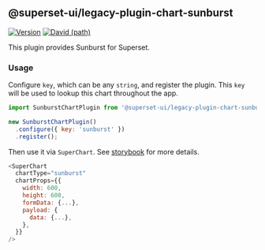 ## @superset-ui/legacy-plugin-chart-sunburst

[![Version](https://img.shields.io/npm/v/@superset-ui/legacy-plugin-chart-sunburst.svg?style=flat-square)](https://img.shields.io/npm/v/@superset-ui/legacy-plugin-chart-sunburst.svg?style=flat-square)
[![David (path)](https://img.shields.io/david/apache-superset/superset-ui-plugins.svg?path=packages%2Fsuperset-ui-legacy-plugin-chart-sunburst&style=flat-square)](https://david-dm.org/apache-superset/superset-ui-plugins?path=packages/superset-ui-legacy-plugin-chart-sunburst)

This plugin provides Sunburst for Superset.

### Usage

Configure `key`, which can be any `string`, and register the plugin. This `key` will be used to lookup this chart throughout the app.

```js
import SunburstChartPlugin from '@superset-ui/legacy-plugin-chart-sunburst';

new SunburstChartPlugin()
  .configure({ key: 'sunburst' })
  .register();
```

Then use it via `SuperChart`. See [storybook](https://apache-superset.github.io/superset-ui-legacy/?selectedKind=plugin-chart-sunburst) for more details.

```js
<SuperChart
  chartType="sunburst"
  chartProps={{
    width: 600,
    height: 600,
    formData: {...},
    payload: {
      data: {...},
    },
  }}
/>
```